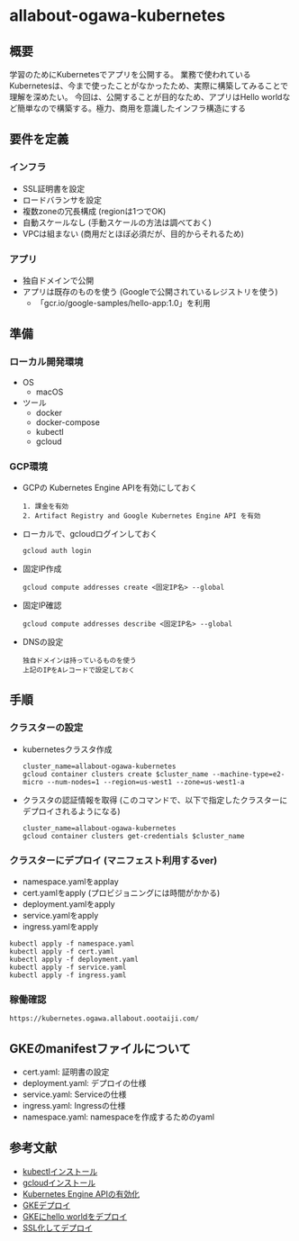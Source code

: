 # allabout-ogawa-kubernetes
## 概要
学習のためにKubernetesでアプリを公開する。
業務で使われているKubernetesは、今まで使ったことがなかったため、実際に構築してみることで理解を深めたい。
今回は、公開することが目的なため、アプリはHello worldなど簡単なので構築する。極力、商用を意識したインフラ構造にする


## 要件を定義
### インフラ
- SSL証明書を設定
- ロードバランサを設定
- 複数zoneの冗長構成 (regionは1つでOK)
- 自動スケールなし (手動スケールの方法は調べておく)
- VPCは組まない (商用だとほぼ必須だが、目的からそれるため)

### アプリ
- 独自ドメインで公開
- アプリは既存のものを使う (Googleで公開されているレジストリを使う)
    - 「gcr.io/google-samples/hello-app:1.0」を利用


## 準備
### ローカル開発環境
- OS
    - macOS
- ツール
    - docker
    - docker-compose
    - kubectl
    - gcloud

### GCP環境
- GCPの Kubernetes Engine APIを有効にしておく

    ```
    1. 課金を有効
    2. Artifact Registry and Google Kubernetes Engine API を有効
    ```

- ローカルで、gcloudログインしておく

    ```
    gcloud auth login
    ```

- 固定IP作成

    ```
    gcloud compute addresses create <固定IP名> --global
    ```

- 固定IP確認

    ```
    gcloud compute addresses describe <固定IP名> --global
    ```

- DNSの設定

    ```
    独自ドメインは持っているものを使う
    上記のIPをAレコードで設定しておく
    ```

## 手順
### クラスターの設定
- kubernetesクラスタ作成

    ```
    cluster_name=allabout-ogawa-kubernetes
    gcloud container clusters create $cluster_name --machine-type=e2-micro --num-nodes=1 --region=us-west1 --zone=us-west1-a
    ```

- クラスタの認証情報を取得 (このコマンドで、以下で指定したクラスターにデプロイされるようになる)

    ```
    cluster_name=allabout-ogawa-kubernetes
    gcloud container clusters get-credentials $cluster_name
    ```

### クラスターにデプロイ (マニフェスト利用するver)
- namespace.yamlをapplay
- cert.yamlをapply (プロビジョニングには時間がかかる)
- deployment.yamlをapply
- service.yamlをapply
- ingress.yamlをapply

```
kubectl apply -f namespace.yaml
kubectl apply -f cert.yaml
kubectl apply -f deployment.yaml
kubectl apply -f service.yaml
kubectl apply -f ingress.yaml
```

### 稼働確認

```
https://kubernetes.ogawa.allabout.oootaiji.com/
```


## GKEのmanifestファイルについて
- cert.yaml: 証明書の設定
- deployment.yaml: デプロイの仕様
- service.yaml: Serviceの仕様
- ingress.yaml: Ingressの仕様
- namespace.yaml: namespaceを作成するためのyaml


## 参考文献
- [kubectlインストール](https://kubernetes.io/ja/docs/tasks/tools/install-kubectl/#homebrewを使用してmacosへインストールする)
- [gcloudインストール](https://cloud.google.com/sdk/docs/quickstart)
- [Kubernetes Engine APIの有効化](https://cloud.google.com/kubernetes-engine/docs/quickstart)
- [GKEデプロイ](https://qiita.com/8yoshiyoshi/items/99a16843e081979ff627)
- [GKEにhello worldをデプロイ](https://medium.com/@gorlemkun/gkeにhelloとだけ言わせたい-google-kubernetes-engineに無をデプロイする-7c8feea1921c)
- [SSL化してデプロイ](https://cloud.google.com/kubernetes-engine/docs/how-to/managed-certs)